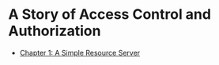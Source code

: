 # A Story of  Access Control and Authorization

* [Chapter 1: A Simple Resource Server](./01-a-simple-resource-server)
